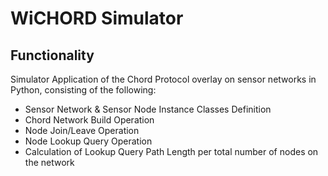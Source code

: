 # WiCHORD Simulator

## Functionality
Simulator Application of the Chord Protocol overlay on sensor networks in Python, consisting of the following:
- Sensor Network & Sensor Node Instance Classes Definition
- Chord Network Build Operation
- Node Join/Leave Operation
- Node Lookup Query Operation
- Calculation of Lookup Query Path Length per total number of nodes on the network
